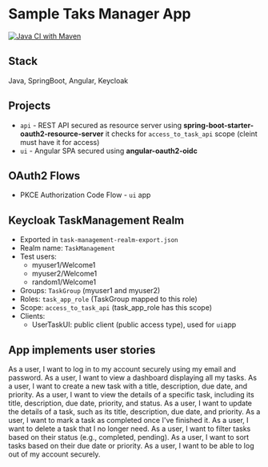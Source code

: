 # Sample Taks Manager App

[![Java CI with Maven](https://github.com/mogikanen9/spring-boot-angular-task-manager-sample/actions/workflows/maven.yml/badge.svg)](https://github.com/mogikanen9/spring-boot-angular-task-manager-sample/actions/workflows/maven.yml)

## Stack
Java, SpringBoot, Angular, Keycloak

## Projects
* `api` - REST API secured as resource server using **spring-boot-starter-oauth2-resource-server** it checks for `access_to_task_api` scope (cleint must have it for access)
* `ui` - Angular SPA secured using **angular-oauth2-oidc**

## OAuth2 Flows
* PKCE Authorization Code Flow - `ui` app

## Keycloak TaskManagement Realm
* Exported in `task-management-realm-export.json`
* Realm name: `TaskManagement`
* Test users: 
    - myuser1/Welcome1 
    - myuser2/Welcome1
    - random1/Welcome1
* Groups: `TaskGroup` (myuser1 and myuser2)
* Roles: `task_app_role` (TaskGroup mapped to this role)    
* Scope: `access_to_task_api` (task_app_role has this scope) 
* Clients:
    - UserTaskUI: public client (public access type), used for `ui`app

## App implements user stories
As a user, I want to log in to my account securely using my email and password.
As a user, I want to view a dashboard displaying all my tasks.
As a user, I want to create a new task with a title, description, due date, and priority.
As a user, I want to view the details of a specific task, including its title, description, due date, priority, and status.
As a user, I want to update the details of a task, such as its title, description, due date, and priority.
As a user, I want to mark a task as completed once I've finished it.
As a user, I want to delete a task that I no longer need.
As a user, I want to filter tasks based on their status (e.g., completed, pending).
As a user, I want to sort tasks based on their due date or priority.
As a user, I want to be able to log out of my account securely.
  
